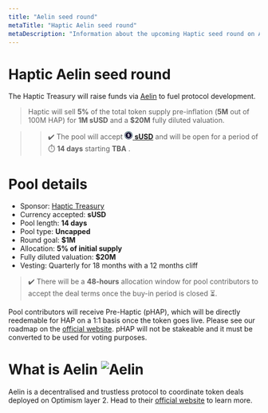 ```yaml
---
title: "Aelin seed round"
metaTitle: "Haptic Aelin seed round"
metaDescription: "Information about the upcoming Haptic seed round on Aelin.xyz"
---
```


# Haptic Aelin seed round 

The Haptic Treasury will raise funds via [Aelin](https://aelin.xyz) to fuel protocol development.

> Haptic will sell **5%** of the total token supply pre-inflation (**5M** out of 100M HAP) for **1M sUSD** and a **$20M** fully diluted valuation.

>>  ✔️ The pool will accept [![sUSD](https://raw.githubusercontent.com/HapticFinance/assets/8d6f4e31159fb5094ee617917735bad120123269/SynthetixsUSD_16.webp) **sUSD**](https://etherscan.io/token/0x57ab1ec28d129707052df4df418d58a2d46d5f51)  and will be open for a period of  ⏱️ **14 days** starting **TBA** .

# Pool details
* Sponsor: [Haptic Treasury](https://etherscan.io/address/0x0000000000000000000000000000000000000000)
* Currency accepted: **sUSD**
* Pool length: **14 days**
* Pool type: **Uncapped**
* Round goal: **$1M** 
* Allocation: **5% of initial supply**
* Fully diluted valuation: **$20M**
* Vesting: Quarterly for 18 months with a 12 months cliff


> ✔️ There will be a **48-hours** allocation window for pool contributors to accept the deal terms once the buy-in period is closed ⏳. 

Pool contributors will receive Pre-Haptic (pHAP), which will be directly reedemable for HAP on a 1:1 basis once the token goes live. Please see our roadmap on the [official website](https://haptic.finance). pHAP will not be stakeable and it must be converted to be used for voting purposes.


# What is Aelin ![Aelin](https://www.gitbook.com/cdn-cgi/image/width=40,height=40,fit=contain,dpr=1,format=auto/https%3A%2F%2F2008679876-files.gitbook.io%2F~%2Ffiles%2Fv0%2Fb%2Fgitbook-x-prod.appspot.com%2Fo%2Fspaces%252FOQwApGTNnXOhOSDrsvt1%252Ficon%252FKHyQlFHCpMZBrPgCuoy0%252FqbZAa_X-_400x400.jpeg%3Falt%3Dmedia%26token%3D22c1df26-0011-4937-a64e-ce378a21f3a4)

Aelin is a decentralised and trustless protocol to coordinate token deals deployed on Optimism layer 2. Head to their  [official website](https://aelin.xyz) to learn more.
